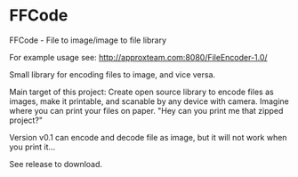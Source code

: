 # FFCode
FFCode - File to image/image to file library

For example usage see: http://approxteam.com:8080/FileEncoder-1.0/

Small library for encoding files to image, and vice versa.



Main target of this project:
Create open source library to encode files as images, make it printable, and scanable by any device with camera.
Imagine where you can print your files on paper.
"Hey can you print me that zipped project?"


Version v0.1 can encode and decode file as image, but it will not work when you print it...

See release to download.
